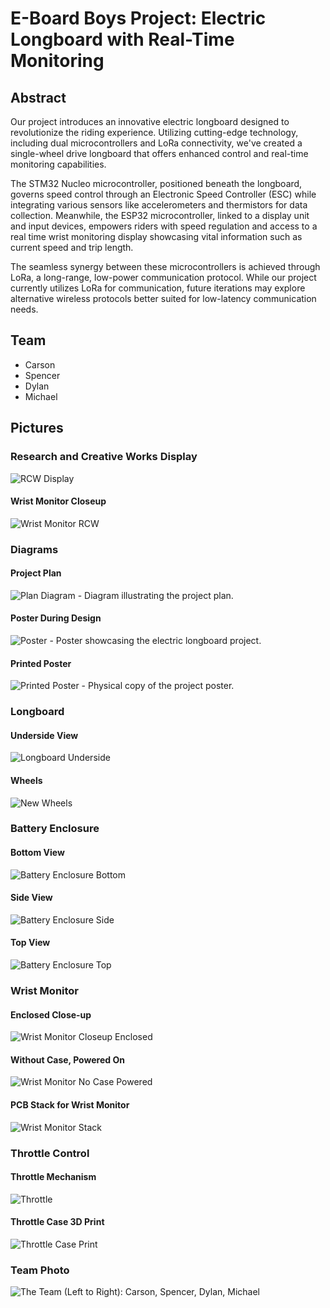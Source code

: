 # E-Board Boys Project: Electric Longboard with Real-Time Monitoring

## Abstract
Our project introduces an innovative electric longboard designed to revolutionize the riding experience. Utilizing cutting-edge technology, including dual microcontrollers and LoRa connectivity, we've created a single-wheel drive longboard that offers enhanced control and real-time monitoring capabilities. 

The STM32 Nucleo microcontroller, positioned beneath the longboard, governs speed control through an Electronic Speed Controller (ESC) while integrating various sensors like accelerometers and thermistors for data collection. Meanwhile, the ESP32 microcontroller, linked to a display unit and input devices, empowers riders with speed regulation and access to a real time wrist monitoring display showcasing vital information such as current speed and trip length.

The seamless synergy between these microcontrollers is achieved through LoRa, a long-range, low-power communication protocol. While our project currently utilizes LoRa for communication, future iterations may explore alternative wireless protocols better suited for low-latency communication needs.

## Team
- Carson
- Spencer
- Dylan
- Michael

## Pictures

### Research and Creative Works Display
![RCW Display](../pictures/RCW_display.jpg)

#### Wrist Monitor Closeup
![Wrist Monitor RCW](../pictures/wrist_monitor_RCW.jpg)

### Diagrams
#### Project Plan
![Plan Diagram](../pictures/plan_diagram.jpg) - Diagram illustrating the project plan.

#### Poster During Design
![Poster](../pictures/poster.jpg) - Poster showcasing the electric longboard project.

#### Printed Poster
![Printed Poster](../pictures/printed_poster.jpg) - Physical copy of the project poster.

### Longboard
#### Underside View
![Longboard Underside](../pictures/longboard_underside.jpg)

#### Wheels
![New Wheels](../pictures/new_wheels.jpg)

### Battery Enclosure
#### Bottom View
![Battery Enclosure Bottom](../pictures/battery_enclosure_bottom.jpg)

#### Side View
![Battery Enclosure Side](../pictures/battery_enclosure_side.jpg)

#### Top View
![Battery Enclosure Top](../pictures/battery_enclosure_top.jpg)

### Wrist Monitor
#### Enclosed Close-up
![Wrist Monitor Closeup Enclosed](../pictures/wrist_monitor_closeup_enclosed.jpg)

#### Without Case, Powered On
![Wrist Monitor No Case Powered](../pictures/wrist_monitor_no_case_powered.jpg)

#### PCB Stack for Wrist Monitor
![Wrist Monitor Stack](../pictures/wrist_monitor_stack.jpg)

### Throttle Control
#### Throttle Mechanism
![Throttle](../pictures/throttle.jpg)

#### Throttle Case 3D Print
![Throttle Case Print](../pictures/throttle_case_print.jpg)

### Team Photo
![The Team](../pictures/the_team.jpg)
(Left to Right): Carson, Spencer, Dylan, Michael
